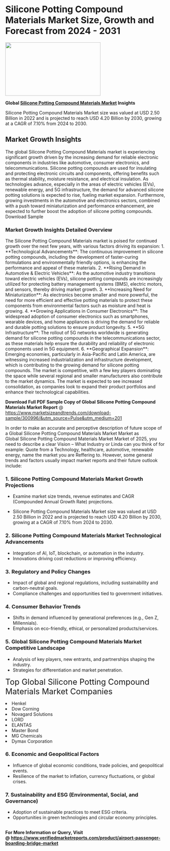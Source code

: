 <H1>Silicone Potting Compound Materials Market Size, Growth and Forecast from 2024 - 2031</H1><img class="aligncenter size-medium wp-image-584254" src="https://thirdeyenews.in/wp-content/uploads/2024/09/Global-Market-Research-300x168.jpeg" alt="" width="300" height="168" /><p><strong>Global&nbsp;<a href="https://www.marketsizeandtrends.com/download-sample/300996/&amp;utm_source=Pulse&amp;utm_medium=201">Silicone Potting Compound Materials Market</a> Insights</strong></p><p>Silicone Potting Compound Materials Market size was valued at USD 2.50 Billion in 2022 and is projected to reach USD 4.20 Billion by 2030, growing at a CAGR of 7.10% from 2024 to 2030.</p><p><h2>Market Growth Insights</h2> The global Silicone Potting Compound Materials market is experiencing significant growth driven by the increasing demand for reliable electronic components in industries like automotive, consumer electronics, and telecommunications. Silicone potting compounds are used for insulating and protecting electronic circuits and components, offering benefits such as thermal stability, moisture resistance, and electrical insulation. As technologies advance, especially in the areas of electric vehicles (EVs), renewable energy, and 5G infrastructure, the demand for advanced silicone potting solutions is expected to rise, fueling market expansion. Furthermore, growing investments in the automotive and electronics sectors, combined with a push toward miniaturization and performance enhancement, are expected to further boost the adoption of silicone potting compounds. Download Sample <h3>Market Growth Insights Detailed Overview</h3> The Silicone Potting Compound Materials market is poised for continued growth over the next few years, with various factors driving its expansion: 1. **Technological Advancements**: The continuous improvement in silicone potting compounds, including the development of faster-curing formulations and environmentally friendly options, is enhancing the performance and appeal of these materials. 2. **Rising Demand in Automotive & Electric Vehicles**: As the automotive industry transitions toward electric vehicles (EVs), silicone potting compounds are increasingly utilized for protecting battery management systems (BMS), electric motors, and sensors, thereby driving market growth. 3. **Increasing Need for Miniaturization**: As electronics become smaller and more powerful, the need for more efficient and effective potting materials to protect these components from environmental factors such as moisture and heat is growing. 4. **Growing Applications in Consumer Electronics**: The widespread adoption of consumer electronics such as smartphones, wearable devices, and home appliances is driving the demand for reliable and durable potting solutions to ensure product longevity. 5. **5G Infrastructure**: The rollout of 5G networks worldwide is generating demand for silicone potting compounds in the telecommunications sector, as these materials help ensure the durability and reliability of electronic components used in 5G equipment. 6. **Geographical Expansion**: Emerging economies, particularly in Asia-Pacific and Latin America, are witnessing increased industrialization and infrastructure development, which is contributing to the growing demand for silicone potting compounds. The market is competitive, with a few key players dominating the space while several regional and smaller manufacturers also contribute to the market dynamics. The market is expected to see increased consolidation, as companies look to expand their product portfolios and enhance their technological capabilities. </p><p><span class=""><strong>Download Full PDF Sample Copy of Global Silicone Potting Compound Materials Market Report</strong> @ <a href="https://www.marketsizeandtrends.com/download-sample/300996/&amp;utm_source=Pulse&amp;utm_medium=201" target="_blank">https://www.marketsizeandtrends.com/download-sample/300996/&amp;utm_source=Pulse&amp;utm_medium=201</a></span></p><p>In order to make an accurate and perceptive description of future scope of a Global&nbsp;Silicone Potting Compound Materials Market Market as Global&nbsp;Silicone Potting Compound Materials Market Market of 2025, you need to describe a clear Vision &ndash; What Industry or Linda can you think of for example: Quote from a Technology, healthcare, automotive, renewable energy, name the market you are Reffering to. However, some general trends and factors usually impact market reports and their future outlook include:</p><h3>1.&nbsp;<strong>Silicone Potting Compound Materials Market Growth Projections</strong></h3><ul><li>Examine market size trends, revenue estimates and CAGR (Compounded Annual Growth Rate) projections.</li><li><p>Silicone Potting Compound Materials Market size was valued at USD 2.50 Billion in 2022 and is projected to reach USD 4.20 Billion by 2030, growing at a CAGR of 7.10% from 2024 to 2030.</p></li></ul><h3>2.&nbsp;<strong>Silicone Potting Compound Materials Market Technological Advancements</strong></h3><ul><li>Integration of AI, IoT, blockchain, or automation in the industry.</li><li>Innovations driving cost reductions or improving efficiency.</li></ul><h3>3.&nbsp;<strong>Regulatory and Policy Changes</strong></h3><ul><li>Impact of global and regional regulations, including sustainability and carbon-neutral goals.</li><li>Compliance challenges and opportunities tied to government initiatives.</li></ul><h3>4.&nbsp;<strong>Consumer Behavior Trends</strong></h3><ul><li>Shifts in demand influenced by generational preferences (e.g., Gen Z, Millennials).</li><li>Emphasis on eco-friendly, ethical, or personalized products/services.</li></ul><h3>5.&nbsp;<strong>Global Silicone Potting Compound Materials Market Competitive Landscape</strong></h3><ul><li>Analysis of key players, new entrants, and partnerships shaping the industry.</li><li>Strategies for differentiation and market penetration.</li></ul><p data-pm-slice="1 1 []"><span style="color: inherit; font-family: inherit; font-size: 25px;">Top Global Silicone Potting Compound Materials Market Companies</span></p><div class="" data-test-id=""><p><li>Henkel</li><li> Dow Corning</li><li> Novagard Solutions</li><li> LORD</li><li> ELANTAS</li><li> Master Bond</li><li> MG Chemicals</li><li> Dymax Corporation</li></p></div><h3>6.&nbsp;<strong>Economic and Geopolitical Factors</strong></h3><ul><li>Influence of global economic conditions, trade policies, and geopolitical events.</li><li>Resilience of the market to inflation, currency fluctuations, or global crises.</li></ul><h3>7.&nbsp;<strong>Sustainability and ESG (Environmental, Social, and Governance)</strong></h3><ul><li>Adoption of sustainable practices to meet ESG criteria.</li><li>Opportunities in green technologies and circular economy principles.</li></ul><h2><strong style="font-size: 14px;">For More Information or Query, Visit @&nbsp;</strong><a style="background-color: #ffffff; font-size: 14px;" href="https://www.marketsizeandtrends.com/report/silicone-potting-compound-materials-market/" target="_blank">https://www.verifiedmarketreports.com/product/airport-passenger-boarding-bridge-market</a></h2>
